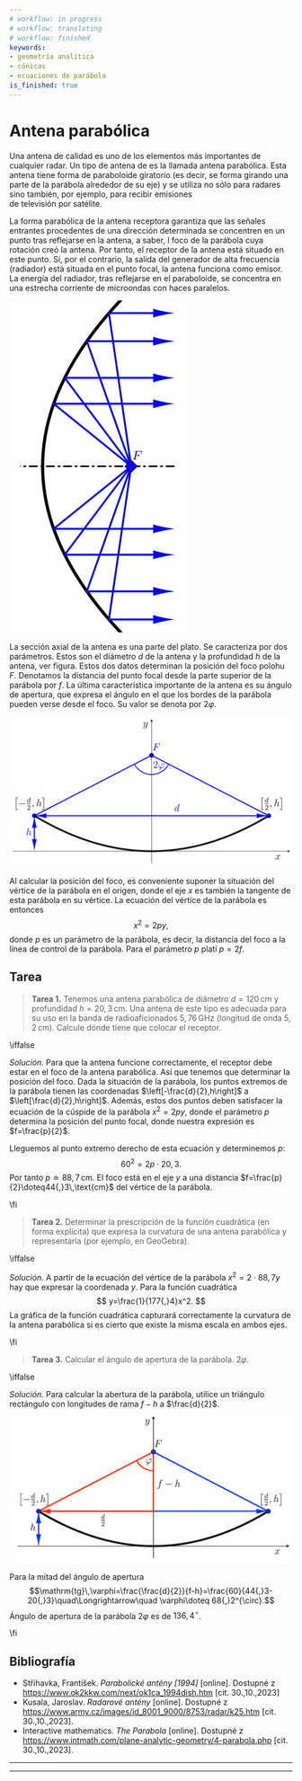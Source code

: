 ```yaml
---
# workflow: in progress
# workflow: translating
# workflow: finished
keywords:
- geometría analítica
- cónicas
- ecuaciones de parábola
is_finished: true
---
```


# Antena parabólica

Una antena de calidad es uno de los elementos más importantes de cualquier radar. 
Un tipo de antena de es la llamada antena parabólica. Esta antena tiene forma de 
paraboloide giratorio (es decir, se forma girando una parte de la parábola alrededor de su eje) 
y se utiliza no sólo para radares sino también, por ejemplo, para recibir emisiones  
de televisión por satélite. 

La forma parabólica de la antena receptora garantiza que las señales entrantes procedentes de 
una dirección determinada se concentren en un punto tras reflejarse en la antena, a saber, 
l foco de la parábola cuya rotación creó la antena. Por tanto, el receptor de la antena está situado en este punto. 
Si, por el contrario, la salida del generador de alta frecuencia 
(radiador) está situada en el punto focal, la antena funciona como emisor. 
La energía del radiador, tras reflejarse en el paraboloide, se concentra en una estrecha corriente de microondas 
con haces paralelos.

![Corte de antena parabólica](00024_1.jpg)

La sección axial de la antena es una parte del plato. Se caracteriza por dos parámetros.
Estos son el diámetro $d$ de la antena y la profundidad $h$ 
de la antena, ver figura. Estos dos datos determinan la posición 
del foco polohu $F$. Denotamos la distancia del punto focal desde la parte superior de la parábola 
por $f$. La última característica importante 
de la antena es su ángulo de apertura,
que expresa el ángulo en el que los bordes 
de la parábola pueden verse desde el foco. Su valor se denota por 
$2\varphi$.

![Modelo de antena parabólica](00024_2.jpg)

Al calcular la posición del foco, es conveniente suponer 
la situación del vértice de la parábola en el origen, donde el eje $x$ es 
también la tangente de esta parábola en su vértice. 
La ecuación del vértice de la parábola es entonces $$x^2=2py,$$ donde $p$ 
es un parámetro de la parábola, es decir, la distancia del foco a la línea de control de la parábola. 
Para el parámetro $p$ platí $p=2f$.

## Tarea

> **Tarea 1.** Tenemos una antena parabólica de diámetro 
> $d=120\,\text{cm}$ y profundidad $h=20{,}3\,\text{cm}$. 
> Una antena de este tipo es adecuada para su uso en 
> la banda de radioaficionados $5{,}76\,\text{GHz}$ 
> (longitud de onda $5{,}2\,\text{cm}$). Calcule dónde tiene que colocar 
> el receptor. 

\iffalse

*Solución.* Para que la antena funcione correctamente, 
el receptor debe estar en el foco de la antena parabólica.
Así que tenemos que determinar la posición del foco.
Dada la situación de la parábola, los puntos extremos 
de la parábola tienen las coordenadas $\left[-\frac{d}{2},h\right]$ 
a $\left[\frac{d}{2},h\right]$. Además, estos dos puntos 
deben satisfacer la ecuación de la cúspide de la parábola $x^2=2py,$ 
donde el parámetro $p$ determina la posición del punto focal, donde 
nuestra expresión es $f=\frac{p}{2}$. 

Lleguemos al punto extremo derecho de esta ecuación y determinemos $p$:
$$60^2=2p\cdot 20{,}3.$$
Por tanto $p \doteq  88{,}7\,\text{cm}$. El foco está en el eje $y$ a una distancia $f=\frac{p}{2}\doteq44{,}3\,\text{cm}$ del vértice de la parábola. 

\fi

> **Tarea 2.** Determinar la prescripción de la función cuadrática (en 
> forma explícita) que expresa la curvatura de una antena parabólica 
> y representarla (por ejemplo, en GeoGebra).

\iffalse

*Solución.* A partir de la ecuación del vértice de la parábola $x^2=2\cdot 88{,}7 y$ 
hay que expresar la coordenada $y$. Para la función cuadrática 
$$
y=\frac{1}{177{,}4}x^2.
$$ 
La gráfica de la función cuadrática capturará correctamente la curvatura de la antena parabólica si es cierto que existe la misma escala en ambos ejes.

\fi

> **Tarea 3.** Calcular el ángulo de apertura de la parábola. $2\varphi$.

\iffalse

*Solución.* Para calcular la abertura de la parábola, utilice un triángulo rectángulo con longitudes de rama $f-h$ a $\frac{d}{2}$. 

![Triángulo para calcular el ángulo de apertura](00024_3.jpg)

Para la mitad del ángulo de apertura 
$$\mathrm{tg}\,\varphi=\frac{\frac{d}{2}}{f-h}=\frac{60}{44{,}3-20{,}3}\quad\Longrightarrow\quad \varphi\doteq 68{,}2^{\circ}.$$
Ángulo de apertura de la parábola $2\varphi$ es de $136{,}4^{\circ}$.

\fi

## Bibliografía

* Střihavka, František. *Parabolické antény [1994]* [online]. Dostupné z https://www.ok2kkw.com/next/ok1ca_1994dish.htm [cit. 30.\,10.\,2023]
* Kusala, Jaroslav. *Radarové antény* [online]. Dostupné z https://www.army.cz/images/id_8001_9000/8753/radar/k25.htm [cit. 30.\,10.\,2023].
* Interactive mathematics. *The Parabola* [online]. Dostupné z https://www.intmath.com/plane-analytic-geometry/4-parabola.php [cit. 30.\,10.\,2023].


---
---








